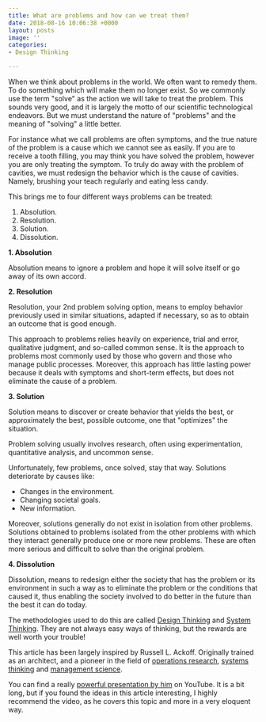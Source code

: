 ```yaml
---
title: What are problems and how can we treat them?
date: 2018-08-16 10:06:38 +0000
layout: posts
image: ''
categories:
- Design Thinking

---
```

When we think about problems in the world. We often want to remedy them. To do something which will make them no longer exist. So we commonly use the term "solve" as the action we will take to treat the problem. This sounds very good, and it is largely the motto of our scientific technological endeavors. But we must understand the nature of "problems" and the meaning of "solving" a little better.

For instance what we call problems are often symptoms, and the true nature of the problem is a cause which we cannot see as easily. If you are to receive a tooth filling, you may think you have solved the problem, however you are only treating the symptom. To truly do away with the problem of cavities, we must redesign the behavior which is the cause of cavities. Namely, brushing your teach regularly and eating less candy.

This brings me to four different ways problems can be treated:

1. Absolution.
2. Resolution.
3. Solution.
4. Dissolution.

**1. Absolution**

Absolution means to ignore a problem and hope it will solve itself or go away of its own accord.

**2. Resolution**

Resolution, your 2nd problem solving option, means to  employ behavior previously used in similar situations, adapted if  necessary, so as to obtain an outcome that is good enough.

This approach to problems relies heavily on experience, trial and  error, qualitative judgment, and so-called common sense. It is the  approach to problems most commonly used by those who govern and those  who manage public processes. Moreover, this approach has little lasting  power because it deals with symptoms and short-term effects, but does  not eliminate the cause of a problem.

**3. Solution**

Solution means to  discover or create behavior that yields the best, or approximately the  best, possible outcome, one that "optimizes" the situation.

Problem solving usually involves research, often using experimentation, quantitative analysis, and uncommon sense.

Unfortunately, few problems, once solved, stay that way. Solutions deteriorate by causes like:

* Changes in the environment.
* Changing societal goals.
* New information.

Moreover, solutions generally do not exist in isolation from  other problems. Solutions obtained to problems isolated from the other  problems with which they interact generally produce one or more new  problems. These are often more serious and difficult to solve than the  original problem.

**4. Dissolution**

Dissolution, means to  redesign either the society that has the problem or its environment in  such a way as to eliminate the problem or the conditions that caused it,  thus enabling the society involved to do better in the future than the  best it can do today.

The methodologies used to do this are called [Design Thinking](https://en.wikipedia.org/wiki/Design_thinking "Design Thinking on Wikipedia") and [System Thinking](https://en.wikipedia.org/wiki/Systems_theory "Systems Theory on Wikipedia"). They are not always easy ways of thinking, but the rewards are well worth your trouble!

This article has been largely inspired by Russell L. Ackoff. Originally trained as an architect, and a pioneer in the field of [operations research](https://en.wikipedia.org/wiki/Operations_research "Operations research"), [systems thinking](https://en.wikipedia.org/wiki/Systems_thinking "Systems thinking") and [management science](https://en.wikipedia.org/wiki/Management_science "Management science").

You can find a really [powerful presentation by him](https://www.youtube.com/watch?v=EbLh7rZ3rhU "Russel Ackoff on Youtube") on YouTube. It is a bit long, but if you found the ideas in this article interesting, I highly recommend the video, as he covers this topic and more in a very eloquent way.